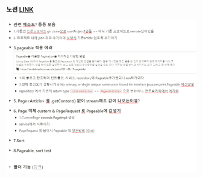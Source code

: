 ### 노션 [LINK](https://foremost-tellurium-295.notion.site/1-pageable-2-sort-3-601f0ce8b9bf4767bd8cb2bd06a76fa3)

![](../img/img2.png)

